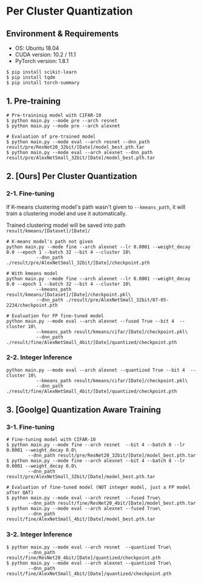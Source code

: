 # Per Cluster Quantization

## Environment & Requirements

- OS: Ubuntu 18.04
- CUDA version: 10.2 / 11.1
- PyTorch version: 1.8.1

```
$ pip install scikit-learn
$ pip install tqdm
$ pip install torch-summary
```

## 1. Pre-training

```
# Pre-traininig model with CIFAR-10
$ python main.py --mode pre --arch resnet
$ python main.py --mode pre --arch alexnet

# Evaluation of pre-trained model
$ python main.py --mode eval --arch resnet --dnn_path result/pre/ResNet20_32bit/[Date]/model_best.pth.tar
$ python main.py --mode eval --arch alexnet --dnn_path result/pre/AlexNetSmall_32bit/[Date]/model_best.pth.tar
```

## 2. [Ours] Per Cluster Quantization

### 2-1. Fine-tuning

If K-means clustering model's path wasn't given to `--kmeans_path`, it will train a clustering model and use it automatically.

Trained clustering model will be saved into path `result/kmeans/[Dataset]/[Date]/`

```
# K-means model's path not given
python main.py --mode fine --arch alexnet --lr 0.0001 --weight_decay 0.0 --epoch 1 --batch 32 --bit 4 --cluster 10\
           --dnn_path ./result/pre/AlexNetSmall_32bit/[Date]/checkpoint.pth

# With kmeans model
python main.py --mode fine --arch alexnet --lr 0.0001 --weight_decay 0.0 --epoch 1 --batch 32 --bit 4 --cluster 10\
           --kmeans_path result/kmeans/[Dataset]/[Date]/checkpoint.pkl\
           --dnn_path ./result/pre/AlexNetSmall_32bit/07-05-2234/checkpoint.pth

# Evaluation for FP fine-tuned model
python main.py --mode eval --arch alexnet --fused True --bit 4  --cluster 10\
           --kmeans_path result/kmeans/cifar/[Date]/checkpoint.pkl\
           --dnn_path ./result/fine/AlexNetSmall_4bit/[Date]/quantized/checkpoint.pth
```

### 2-2. Integer Inference

```
python main.py --mode eval --arch alexnet --quantized True --bit 4  --cluster 10\
           --kmeans_path result/kmeans/cifar/[Date]/checkpoint.pkl\
           --dnn_path ./result/fine/AlexNetSmall_4bit/[Date]/quantized/checkpoint.pth

```

## 3. [Goolge] Quantization Aware Training

### 3-1. Fine-tuning

```
# Fine-tuning model with CIFAR-10
$ python main.py --mode fine --arch resnet  --bit 4 --batch 8 --lr 0.0001 --weight_decay 0.0\
        --dnn_path result/pre/ResNet20_32bit/[Date]/model_best.pth.tar
$ python main.py --mode fine --arch alexnet --bit 4 --batch 8 --lr 0.0001 --weight_decay 0.0\
        --dnn_path result/pre/AlexNetSmall_32bit/[Date]/model_best.pth.tar

# Evaluation of fine-tuned model (NOT integer model, just a FP model after QAT)
$ python main.py --mode eval --arch resnet  --fused True\
        --dnn_path result/fine/ResNet20_4bit/[Date]/model_best.pth.tar
$ python main.py --mode eval --arch alexnet --fused True\
        --dnn_path result/fine/AlexNetSmall_4bit/[Date]/model_best.pth.tar
```

### 3-2. Integer Inference

```
$ python main.py --mode eval --arch resnet  --quantized True\
        --dnn_path result/fine/ResNet20_4bit/[Date]/quantized/checkpoint.pth
$ python main.py --mode eval --arch alexnet --quantized True\
        --dnn_path result/fine/AlexNetSmall_4bit/[Date]/quantized/checkpoint.pth
```

